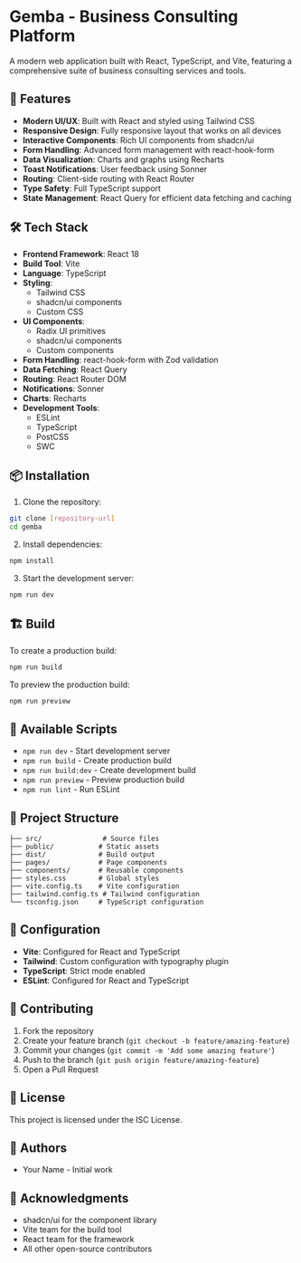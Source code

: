 # Gemba - Business Consulting Platform

A modern web application built with React, TypeScript, and Vite, featuring a comprehensive suite of business consulting services and tools.

## 🚀 Features

- **Modern UI/UX**: Built with React and styled using Tailwind CSS
- **Responsive Design**: Fully responsive layout that works on all devices
- **Interactive Components**: Rich UI components from shadcn/ui
- **Form Handling**: Advanced form management with react-hook-form
- **Data Visualization**: Charts and graphs using Recharts
- **Toast Notifications**: User feedback using Sonner
- **Routing**: Client-side routing with React Router
- **Type Safety**: Full TypeScript support
- **State Management**: React Query for efficient data fetching and caching

## 🛠️ Tech Stack

- **Frontend Framework**: React 18
- **Build Tool**: Vite
- **Language**: TypeScript
- **Styling**:
  - Tailwind CSS
  - shadcn/ui components
  - Custom CSS
- **UI Components**:
  - Radix UI primitives
  - shadcn/ui components
  - Custom components
- **Form Handling**: react-hook-form with Zod validation
- **Data Fetching**: React Query
- **Routing**: React Router DOM
- **Notifications**: Sonner
- **Charts**: Recharts
- **Development Tools**:
  - ESLint
  - TypeScript
  - PostCSS
  - SWC

## 📦 Installation

1. Clone the repository:
```bash
git clone [repository-url]
cd gemba
```

2. Install dependencies:
```bash
npm install
```

3. Start the development server:
```bash
npm run dev
```

## 🏗️ Build

To create a production build:
```bash
npm run build
```

To preview the production build:
```bash
npm run preview
```

## 🎯 Available Scripts

- `npm run dev` - Start development server
- `npm run build` - Create production build
- `npm run build:dev` - Create development build
- `npm run preview` - Preview production build
- `npm run lint` - Run ESLint

## 📁 Project Structure

```
├── src/               # Source files
├── public/           # Static assets
├── dist/             # Build output
├── pages/            # Page components
├── components/       # Reusable components
├── styles.css        # Global styles
├── vite.config.ts    # Vite configuration
├── tailwind.config.ts # Tailwind configuration
└── tsconfig.json     # TypeScript configuration
```

## 🔧 Configuration

- **Vite**: Configured for React and TypeScript
- **Tailwind**: Custom configuration with typography plugin
- **TypeScript**: Strict mode enabled
- **ESLint**: Configured for React and TypeScript

## 🤝 Contributing

1. Fork the repository
2. Create your feature branch (`git checkout -b feature/amazing-feature`)
3. Commit your changes (`git commit -m 'Add some amazing feature'`)
4. Push to the branch (`git push origin feature/amazing-feature`)
5. Open a Pull Request

## 📝 License

This project is licensed under the ISC License.

## 👥 Authors

- Your Name - Initial work

## 🙏 Acknowledgments

- shadcn/ui for the component library
- Vite team for the build tool
- React team for the framework
- All other open-source contributors

